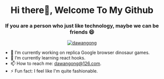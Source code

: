 <h1 align="center">Hi there👋, Welcome To My Github</h1> 
<h3 align="center"> If you are a person who just like technology, maybe we can be friends 😄 </h3>

<p align="center"> <a href="https://github.com/dawangong"><img src="https://github-profile-trophy.vercel.app/?username=dawangong" alt="dawangong" /></a> </p>

- 🔭 I’m currently working on replica Google browser dinosaur games.
- 🌱 I’m currently learning react hooks.
- 📫 How to reach me: dawangong@126.com.
- ⚡ Fun fact: I feel like I'm quite fashionable.

<!--
**dawangong/dawangong** is a ✨ _special_ ✨ repository because its `README.md` (this file) appears on your GitHub profile.

Here are some ideas to get you started:

- 🔭 I’m currently working on ...
- 🌱 I’m currently learning ...
- 👯 I’m looking to collaborate on ...
- 🤔 I’m looking for help with ...
- 💬 Ask me about ...
- 📫 How to reach me: ...
- 😄 Pronouns: ...
- ⚡ Fun fact: ...
-->
